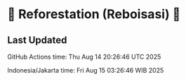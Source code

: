 
# 🌳 Reforestation (Reboisasi) 🌲

## Last Updated

GitHub Actions time: Thu Aug 14 20:26:46 UTC 2025

Indonesia/Jakarta time: Fri Aug 15 03:26:46 WIB 2025
